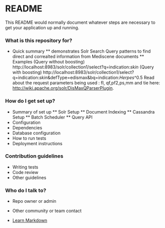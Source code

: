 # README #

This README would normally document whatever steps are necessary to get your application up and running.

### What is this repository for? ###

* Quick summary
** demonstrates Solr Search Query patterns to find direct and correalted information from Mediscene documents
** Examples
(Query without boosting) http://localhost:8983/solr/collection1/select?q=indication:*skin*
(Query with boosting) http://localhost:8983/solr/collection1/select?q=indication:*skin*&defType=edismax&bq=indication:*Herpes*^0.5
Read about the request parameters being used : fl, qf,pf2,ps,mm and tie here: http://wiki.apache.org/solr/DisMaxQParserPlugin.

### How do I get set up? ###

* Summary of set up
** Solr Setup 
** Document Indexing
** Cassandra Setup
** Batch Scheduler 
** Query API
* Configuration
* Dependencies
* Database configuration
* How to run tests
* Deployment instructions

### Contribution guidelines ###

* Writing tests
* Code review
* Other guidelines

### Who do I talk to? ###

* Repo owner or admin
* Other community or team contact

* [Learn Markdown](https://bitbucket.org/tutorials/markdowndemo) 

